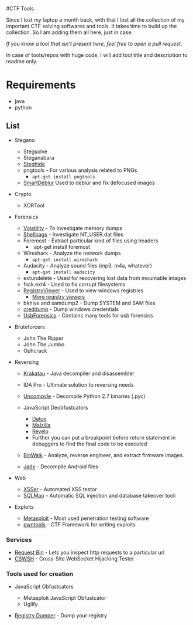 #CTF Tools

Since I lost my laptop a month back, with that I lost all the collection of my important CTF solving softwares and tools. It takes time to build up the collection. So I am adding them all here, just in case.

_If you know a tool that isn't present here, feel free to open a pull request._

In case of tools/repos with huge code, I will add tool title and description to readme only.

# Requirements

- java
- python

## List

- Stegano
  - Stegsolve
  - Steganabara
  - [Steghide](http://steghide.sourceforge.net/)
  - pngtools - For various analysis related to PNGs
    - `apt-get install pngtools`
  - [SmartDeblur](https://github.com/Y-Vladimir/SmartDeblur) Used to deblur and fix defocused images

- Crypto
  - XORTool

- Forensics
  - [Volatility](https://github.com/volatilityfoundation/volatility) - To investigate memory dumps
  - [Shellbags](https://github.com/williballenthin/shellbags) - Investigate NT\_USER.dat files
  - Foremost - Extract particular kind of files using headers
    - `apt-get install foremost
  - Wireshark - Analyze the network dumps
    - `apt-get install wireshark`
  - Audacity - Analyze sound files (mp3, m4a, whatever)
    - `apt-get install audacity`
  - extundelete - Used for recovering lost data from mountable images
  - fsck.ext4 - Used to fix corrupt filesystems
  - [RegistryViewer](http://www.gaijin.at/en/getitpage.php?id=regview) - Used to view windows registries
    - [More registry viewers](http://www.forensicswiki.org/wiki/Windows_Registry)
  - bkhive and samdump2 - Dump SYSTEM and SAM files
  - [creddump](https://code.google.com/p/creddump/) - Dump windows credentials
  - [UsbForensics](http://www.forensicswiki.org/wiki/USB_History_Viewing) - Contains many tools for usb forensics

- Bruteforcers
  - John The Ripper
  - John The Jumbo
  - Ophcrack

- Reversing
  - [Krakatau](https://github.com/Storyyeller/Krakatau) - Java decompiler and disassembler
  - IDA Pro - Ultimate solution to reversing needs
  - [Uncompyle](https://github.com/williballenthin/shellbags) - Decompile Python 2.7 binaries (.pyc)
  - JavaScript Deobfustcators
	- [Detox](http://relentless-coding.org/projects/jsdetox/install)
	- [Malzilla](http://malzilla.sourceforge.net/downloads.html)
	- [Revelo](http://www.kahusecurity.com/tools/Revelo_v0.6.zip)
	- Further you can put a breakpoint before return statement in debuggers to find the final code to be executed

  - [BinWalk](https://github.com/devttys0/binwalk) - Analyze, reverse engineer, and extract firmware images.
  - [Jadx](https://github.com/skylot/jadx) - Decompile Android files

- Web
  - [XSSer](http://xsser.sourceforge.net/) - Automated XSS testor
  - [SQLMap](https://github.com/sqlmapproject/sqlmap) - Automatic SQL injection and database takeover tooli

- Exploits
  - [Metasploit](http://www.metasploit.com/) - Most used penetration testing software
  - [pwntools](https://github.com/Gallopsled/pwntools) - CTF Framework for writing exploits

### Services

- [Request Bin](http://requestb.in/) - Lets you inspect http requests to a particular url
- [CSWSH](http://ironwasp.org/cswsh.html) - Cross-Site WebSocket Hijacking Tester 

### Tools used for creation

- JavaScript Obfustcators
	- Metasploit JavaScript Obfustcator
	- Uglify

- [Registry Dumper](http://www.kahusecurity.com/tools/RegistryDumper_v0.1.zip) - Dump your registry
